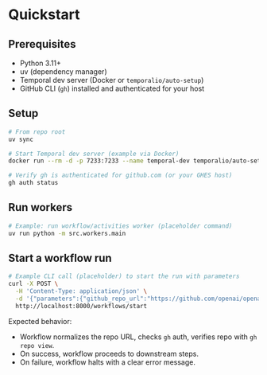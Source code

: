 # Quickstart

## Prerequisites

- Python 3.11+
- uv (dependency manager)
- Temporal dev server (Docker or `temporalio/auto-setup`)
- GitHub CLI (`gh`) installed and authenticated for your host

## Setup

```bash
# From repo root
uv sync

# Start Temporal dev server (example via Docker)
docker run --rm -d -p 7233:7233 --name temporal-dev temporalio/auto-setup:latest

# Verify gh is authenticated for github.com (or your GHES host)
gh auth status
```

## Run workers

```bash
# Example: run workflow/activities worker (placeholder command)
uv run python -m src.workers.main
```

## Start a workflow run

```bash
# Example CLI call (placeholder) to start the run with parameters
curl -X POST \
  -H 'Content-Type: application/json' \
  -d '{"parameters":{"github_repo_url":"https://github.com/openai/openai-python"}}' \
  http://localhost:8000/workflows/start
```

Expected behavior:
- Workflow normalizes the repo URL, checks `gh` auth, verifies repo with `gh repo view`.
- On success, workflow proceeds to downstream steps.
- On failure, workflow halts with a clear error message.

